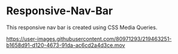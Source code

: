 # Responsive-Nav-Bar
This responsive nav bar is created using CSS Media Queries.


https://user-images.githubusercontent.com/80971293/219463251-b1658d91-d120-4673-91da-ac6cd2a4d3ce.mov


